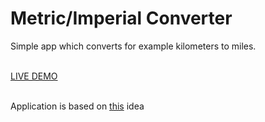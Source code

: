 <h1>Metric/Imperial Converter</h1>

<p>Simple app which converts for example kilometers to miles.</p>
<br>
<a href="https://metricimperial.herokuapp.com">LIVE DEMO</a>
<br>
<br>
<p>Application is based on <a href="https://www.freecodecamp.org/learn/quality-assurance/quality-assurance-projects/metric-imperial-converter">this</a> idea</p>
